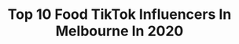 ---
title: Top 10 Food TikTok Influencers In Melbourne In 2020
description: >-
  Find top food TikTok influencers in Melbourne in 2020. Most popular hashtags: #vibewithme #food #melbourne #aussiethings.
platform: TikTok
profiles:
  - username: "jimrossington"
    fullname: >-
      Jim Rossington
    location: "Australia"
    followers: 83799
    engagement: 1340
    commentsToLikes: 0.029080
    id: ckacr1i2u3emd0i786tam0tco
    verified: false
    hashtags: "#danmurphy, #lesbian, #bekind, #studentlife"
  - username: "jassturka4"
    fullname: >-
      Jass Turka
    location: "Australia"
    followers: 55264
    engagement: 417
    commentsToLikes: 0.026408
    id: ckai3fp8wjp9s0i78tydhilnp
    verified: false
    hashtags: "#arms, #homeworkout, #tiktokindia, #shoppingcart"
  - username: "pb08_ala"
    fullname: >-
      Vinay
    location: "Australia"
    followers: 7727
    engagement: 766
    commentsToLikes: 0.045672
    id: cka0xdcwk6lwv0i78bbeqvn7w
    verified: false
    hashtags: "#akay, #duet, #aussiethings, #momsoftiktok"
  - username: "messydanieljack"
    fullname: >-
      Jesse Mack
    location: "Australia"
    followers: 45274
    engagement: 376
    commentsToLikes: 0.021219
    id: cka0rnj15hqt90i78cscih7d9
    verified: false
    hashtags: "#boredathome, #mcdonalds, #runnin, #crazy"
  - username: "alissabloomfield"
    fullname: >-
      Alissa Bloomfield
    location: "Australia"
    followers: 2209
    engagement: 689
    commentsToLikes: 0.012576
    id: cka0jbj7rhcu30i787i1248y9
    verified: false
    hashtags: "#partyanimal, #wine, #palelady, #beautymodechallenge"
  - username: "kayywuerf"
    fullname: >-
      Kaymie Wuerfel
    location: "Australia"
    followers: 25891
    engagement: 1225
    commentsToLikes: 0.029662
    id: cka0haxnz8drw0i78fudcrv75
    verified: true
    hashtags: "#kettle, #accent, #kardashians, #bluetick"
  - username: "maxpertzel"
    fullname: >-
      Max Pertzel
    location: "Australia"
    followers: 13006
    engagement: 288
    commentsToLikes: 0.032407
    id: cka0tfwxcpqts0i78ytodv4w0
    verified: false
    hashtags: "#workfromhome, #drake, #newchallenge, #pumpkin"
  - username: "sukhshergill8"
    fullname: >-
      Sukh Shergill
    location: "Australia"
    followers: 71399
    engagement: 590
    commentsToLikes: 0.000720
    id: ck9ejaorb1waf0j78zo9haipv
    verified: false
    hashtags: "#sardarni, #funtimes, #sisters, #happydiwali"
  - username: "shammiltd"
    fullname: >-
      Shammi
    location: "Australia"
    followers: 655722
    engagement: 1104
    commentsToLikes: 0.004750
    id: cka7v9yd0ver50i78iow6k1dj
    verified: true
    hashtags: "#schoolsout, #money, #bestfriends, #newchallenege"
  - username: "sam_thomas01"
    fullname: >-
      Sam Thomas
    location: "Australia"
    followers: 2039
    engagement: 1023
    commentsToLikes: 0.055170
    id: ckacgn97mvufq0i7893muklvy
    verified: false
    hashtags: "#postmalone, #keepingactive, #heapsgood, #gotthisforyou"
---